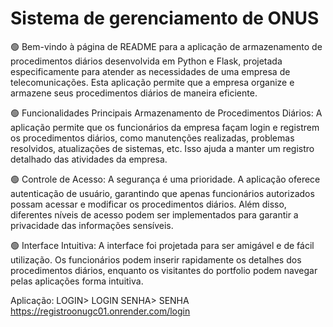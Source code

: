<h1>Sistema de gerenciamento de ONUS</h1>
🟢 Bem-vindo à página de README para a aplicação de armazenamento de procedimentos diários desenvolvida em Python e Flask, projetada especificamente para atender as necessidades de uma empresa de telecomunicações. 
Esta aplicação permite que a empresa organize e armazene seus procedimentos diários de maneira eficiente.

🟢 Funcionalidades Principais
Armazenamento de Procedimentos Diários: A aplicação permite que os funcionários da empresa façam login e registrem os procedimentos diários, como manutenções realizadas, problemas resolvidos, atualizações de sistemas, etc. Isso ajuda a manter um registro detalhado das atividades da empresa.

🟢 Controle de Acesso: A segurança é uma prioridade. A aplicação oferece autenticação de usuário, garantindo que apenas funcionários autorizados possam acessar e modificar os procedimentos diários. Além disso, diferentes níveis de acesso podem ser implementados para garantir a privacidade das informações sensíveis.

🟢 Interface Intuitiva: A interface foi projetada para ser amigável e de fácil utilização. Os funcionários podem inserir rapidamente os detalhes dos procedimentos diários, enquanto os visitantes do portfolio podem navegar pelas aplicações forma intuitiva.

Aplicação:
LOGIN> LOGIN
SENHA> SENHA
https://registroonugc01.onrender.com/login

